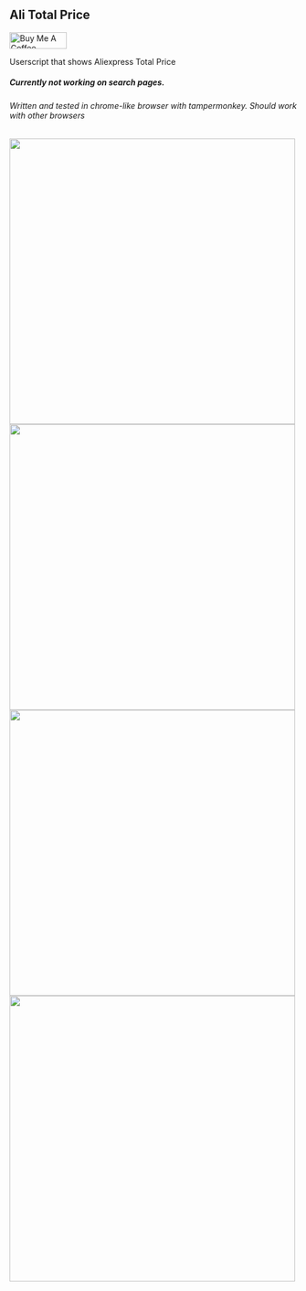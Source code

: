 ## Ali Total Price
<a href="https://www.buymeacoffee.com/AndShy" target="_blank"><img src="https://cdn.buymeacoffee.com/buttons/default-orange.png" alt="Buy Me A Coffee" height="29" width="100"></a>

Userscript that shows Aliexpress Total Price
##### Currently not working on search pages. 
###### Written and tested in chrome-like browser with tampermonkey. Should work with other browsers 

<img src="images/20200225_16-23-54.jpg" width="500">
<img src="images/20200225_16-25-55.jpg" width="500">
<img src="images/20200225_16-34-41.jpg" width="500">
<img src="images/20200225_16-37-26.jpg" width="500">

